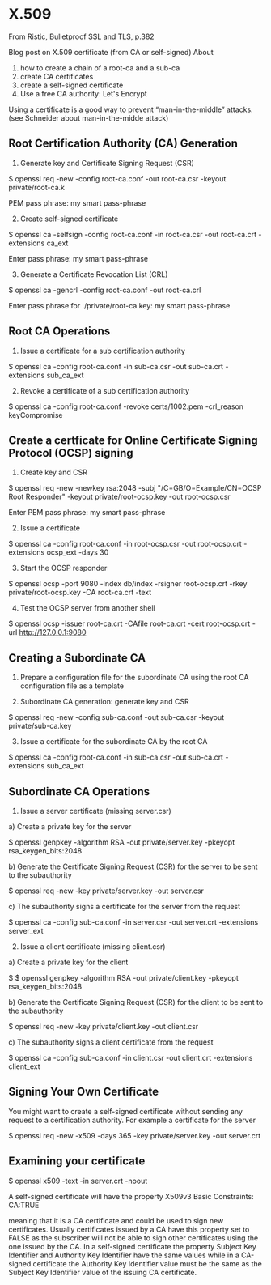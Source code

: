X.509
=====

From Ristic, Bulletproof SSL and TLS, p.382

Blog post on X.509 certificate (from CA or self-signed)
About 
1) how to create a chain of a root-ca and a sub-ca
2) create CA certificates
3) create a self-signed certificate
4) Use a free CA authority: Let's Encrypt 

Using a certificate is a good way to prevent “man-in-the-middle” attacks. (see Schneider about man-in-the-midde attack)

## Root Certification Authority (CA) Generation
 
1) Generate key and Certificate Signing Request (CSR) 

$ openssl req -new -config root-ca.conf -out root-ca.csr -keyout private/root-ca.k

PEM pass phrase: my smart pass-phrase

2) Create self-signed certificate
 
$ openssl ca -selfsign -config root-ca.conf -in root-ca.csr -out root-ca.crt -extensions ca_ext

Enter pass phrase: my smart pass-phrase

3) Generate a Certificate Revocation List (CRL)

$ openssl ca -gencrl -config root-ca.conf -out root-ca.crl

Enter pass phrase for ./private/root-ca.key: my smart pass-phrase

## Root CA Operations

1) Issue a certificate for a sub certification authority

$ openssl ca -config root-ca.conf -in sub-ca.csr -out sub-ca.crt -extensions sub_ca_ext

2) Revoke a certificate of a sub certification authority

$ openssl ca -config root-ca.conf -revoke certs/1002.pem -crl_reason keyCompromise

## Create a certficate for Online Certificate Signing Protocol (OCSP) signing

1) Create key and CSR 

$ openssl req -new -newkey rsa:2048 -subj "/C=GB/O=Example/CN=OCSP Root Responder" -keyout private/root-ocsp.key -out root-ocsp.csr

Enter PEM pass phrase: my smart pass-phrase

2) Issue a certificate

$ openssl ca -config root-ca.conf -in root-ocsp.csr -out root-ocsp.crt -extensions ocsp_ext -days 30

3) Start the OCSP responder

$ openssl ocsp -port 9080 -index db/index -rsigner root-ocsp.crt -rkey private/root-ocsp.key -CA root-ca.crt -text

4) Test the OCSP server from another shell

$ openssl ocsp -issuer root-ca.crt -CAfile root-ca.crt -cert root-ocsp.crt -url http://127.0.0.1:9080

## Creating a Subordinate CA

1) Prepare a configuration file for the subordinate CA using the root CA configuration file as a template

2) Subordinate CA generation: generate key and CSR

$ openssl req -new -config sub-ca.conf -out sub-ca.csr -keyout private/sub-ca.key

3) Issue a certificate for the subordinate CA by the root CA

$ openssl ca -config root-ca.conf -in sub-ca.csr -out sub-ca.crt -extensions sub_ca_ext

## Subordinate CA Operations

1) Issue a server certificate (missing server.csr) 

a) Create a private key for the server

$ openssl genpkey -algorithm RSA -out private/server.key -pkeyopt rsa_keygen_bits:2048

b) Generate the Certificate Signing Request (CSR) for the server to be sent to the subauthority

$ openssl req -new -key private/server.key -out server.csr

c) The subauthority signs a certificate for the server from the request

$ openssl ca -config sub-ca.conf -in server.csr -out server.crt -extensions server_ext

2) Issue a client certificate (missing client.csr)

a) Create a private key for the client

$ $ openssl genpkey -algorithm RSA -out private/client.key -pkeyopt rsa_keygen_bits:2048

b) Generate the Certificate Signing Request (CSR) for the client to be sent to the subauthority 

$ openssl req -new -key private/client.key -out client.csr

c) The subauthority signs a client certificate from the request
 
$ openssl ca -config sub-ca.conf -in client.csr -out client.crt -extensions client_ext


## Signing Your Own Certificate

You might want to create a self-signed certificate without sending any request to a certification authority. For example a certificate 
for the server

$ openssl req -new -x509 -days 365 -key private/server.key -out server.crt

## Examining your certificate

$ openssl x509 -text -in server.crt -noout

A self-signed certificate will have the property
 X509v3 Basic Constraints:
                CA:TRUE

meaning that it is a CA certificate and could be used to sign new certificates. Usually certificates issued by a CA have this property set 
to FALSE as the subscriber will not be able to sign other certificates using the one issued by the CA.
In a self-signed certificate the property Subject Key Identifier and Authority Key Identifier have the same values while in a CA-signed 
certificate the Authority Key Identifier value must be the same as the Subject Key Identifier value of the issuing CA certificate.
